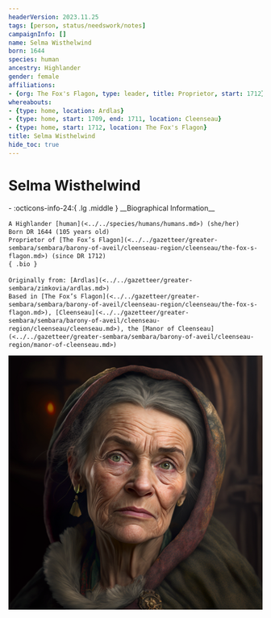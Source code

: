 ```yaml
---
headerVersion: 2023.11.25
tags: [person, status/needswork/notes]
campaignInfo: []
name: Selma Wisthelwind
born: 1644
species: human
ancestry: Highlander
gender: female
affiliations:
- {org: The Fox's Flagon, type: leader, title: Proprietor, start: 1712}
whereabouts:
- {type: home, location: Ardlas}
- {type: home, start: 1709, end: 1711, location: Cleenseau}
- {type: home, start: 1712, location: The Fox's Flagon}
title: Selma Wisthelwind
hide_toc: true
---
```

# Selma Wisthelwind
<div class="grid cards ext-narrow-margin ext-one-column" markdown>
- :octicons-info-24:{ .lg .middle } __Biographical Information__

    A Highlander [human](<../../species/humans/humans.md>) (she/her)  
    Born DR 1644 (105 years old)  
    Proprietor of [The Fox’s Flagon](<../../gazetteer/greater-sembara/sembara/barony-of-aveil/cleenseau-region/cleenseau/the-fox-s-flagon.md>) (since DR 1712)  
    { .bio }

    Originally from: [Ardlas](<../../gazetteer/greater-sembara/zimkovia/ardlas.md>)
    Based in [The Fox’s Flagon](<../../gazetteer/greater-sembara/sembara/barony-of-aveil/cleenseau-region/cleenseau/the-fox-s-flagon.md>), [Cleenseau](<../../gazetteer/greater-sembara/sembara/barony-of-aveil/cleenseau-region/cleenseau/cleenseau.md>), the [Manor of Cleenseau](<../../gazetteer/greater-sembara/sembara/barony-of-aveil/cleenseau-region/manor-of-cleenseau.md>)
</div>


![Selma Wisthelwind](../../assets/selma-wisthelwind.png)